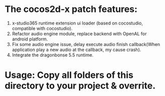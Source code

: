 # The cocos2d-x patch features:
1. x-studio365 runtime extension ui loader (based on cocostudio, compatible with cocostudio).
2. Refactor audio engine module, replace backend with OpenAL for android platform.
3. Fix some audio engine issue, delay execute audio finish callback(When application play a new audio at the callback, my cause crash).
4. Integrate the dragonbonse 5.5 runtime.

# Usage: Copy all folders of this directory to your project & overrite.

